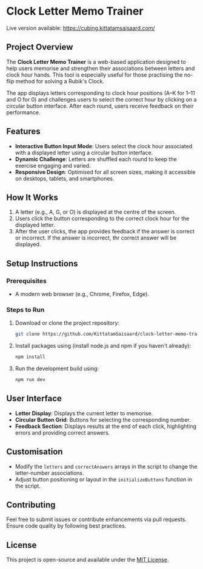 # Clock Letter Memo Trainer

Live version available: https://cubing.kittatamsaisaard.com/

## Project Overview
The **Clock Letter Memo Trainer** is a web-based application designed to help users memorise and strengthen their associations between letters and clock hour hands. This tool is especially useful for those practising the no-flip method for solving a Rubik's Clock. 

The app displays letters corresponding to clock hour positions (A–K for 1–11 and O for 0) and challenges users to select the correct hour by clicking on a circular button interface. After each round, users receive feedback on their performance.

## Features
- **Interactive Button Input Mode**: Users select the clock hour associated with a displayed letter using a circular button interface.
- **Dynamic Challenge**: Letters are shuffled each round to keep the exercise engaging and varied.
- **Responsive Design**: Optimised for all screen sizes, making it accessible on desktops, tablets, and smartphones.

## How It Works
1. A letter (e.g., A, G, or O) is displayed at the centre of the screen.
2. Users click the button corresponding to the correct clock hour for the displayed letter.
3. After the user clicks, the app provides feedback if the answer is correct or incorrect.
   If the answer is incorrect, thr correct answer will be displayed.

## Setup Instructions
### Prerequisites
- A modern web browser (e.g., Chrome, Firefox, Edge).

### Steps to Run
1. Download or clone the project repository:
   ```bash
   git clone https://github.com/KittatamSaisaard/clock-letter-memo-trainer.git
   ```
2. Install packages using (install node.js and npm if you haven't already):
   ```bash
   npm install
   ```
3. Run the development build using:
   ```bash
   npm run dev
   ```

## User Interface
- **Letter Display**: Displays the current letter to memorise.
- **Circular Button Grid**: Buttons for selecting the corresponding number.
- **Feedback Section**: Displays results at the end of each click, highlighting errors and providing correct answers.

## Customisation
- Modify the `letters` and `correctAnswers` arrays in the script to change the letter-number associations.
- Adjust button positioning or layout in the `initializeButtons` function in the script.

## Contributing
Feel free to submit issues or contribute enhancements via pull requests. Ensure code quality by following best practices.

## License
This project is open-source and available under the [MIT License](LICENSE).
